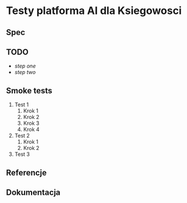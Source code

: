 # Testy platforma AI dla Ksiegowosci

## Spec

## TODO
* _step one_
* _step two_

## Smoke tests
1. Test 1
	1. Krok 1
	1. Krok 2
	1. Krok 3
	1. Krok 4
1. Test 2
	1. Krok 1
	1. Krok 2
1. Test 3

## Referencje

## Dokumentacja
